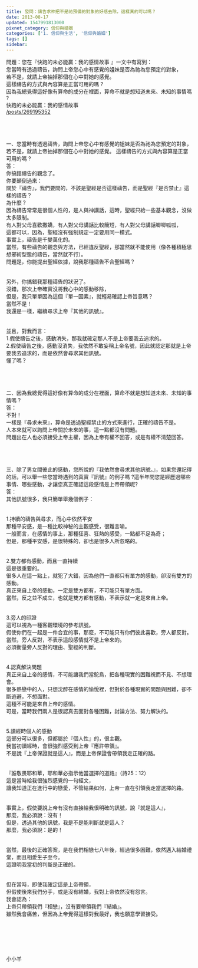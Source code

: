 ```yaml
---
title: 發問：禱告求神把不是祂預備的對象的好感去除，這樣真的可以嗎？
date: 2013-08-17
updated: 1547991813000
pixnet_category: 信仰與婚姻
categories: ['1. 信仰與生活', '信仰與婚姻']
tags: []
sidebar: 
---
```


<p>問題：您在『快跑的未必能贏：我的感情故事 』一文中有寫到：<br/>
您當時有透過禱告，詢問上帝您心中有感覺的姐妹是否為祂為您預定的對象，<br/>
若不是，就請上帝抽掉那個在心中對她的感覺。<br/>
這樣禱告的方式與內容算是正當可用的嗎 ?<br/>
因為我總覺得這好像有算命的成分在裡面，算命不就是想知道未來、未知的事情嗎 ?<br/>
<!--more-->快跑的未必能贏：我的感情故事<br/>
<a href="/posts/269195352">/posts/269195352</a><br/>
<br/>
<br/>
<br/>
<br/>
一、您當時有透過禱告，詢問上帝您心中有感覺的姐妹是否為祂為您預定的對象，若不是，就請上帝抽掉那個在心中對她的感覺。 這樣禱告的方式與內容算是正當可用的嗎 ?<br/>
答：<br/>
你搞錯禱告的觀念了。<br/>
你要顛倒過來：<br/>
關於『禱告』，我們要問的，不該是聖經是否這樣禱告，而是聖經『是否禁止』這樣的禱告？<br/>
為什麼？<br/>
因為禱告常常是很個人性的，是人與神講話，這時，聖經只給一些基本觀念，沒做太多限制。<br/>
有人對父母喜歡撒嬌，有人對父母講話比較簡短，有人對父母講話唧唧呱呱，<br/>
這都可以，因為，聖經沒有強制規定一定要用同一模式。<br/>
事實上，禱告是千變萬化的。<br/>
當然，有些禱告的觀念與方法，已經違反聖經，那當然就不能使用（像各種積極思想邪術型態的禱告，當然就不行）。<br/>
問題是，你能提出聖經依據，說我那種禱告不合聖經嗎？<br/>
<br/>
<br/>
另外，你搞錯我那種禱告的狀況了。<br/>
沒錯，那次上帝確實沒將我心中的感動移除，<br/>
但是，我只單單因為這個『單一因素』，就輕易確認上帝旨意嗎？<br/>
當然不是！<br/>
我還是一樣，繼續尋求上帝『其他的訊號』。<br/>
<br/>
<br/>
並且，對我而言：<br/>
1.假使禱告之後，感動消失，那我就確定那人不是上帝要我去追求的。<br/>
2.假使禱告之後，感動沒消失，我依然不敢妄稱上帝名號，因此就認定那就是上帝要我去追求的，而是依然會尋求其他訊號。<br/>
懂了嗎？<br/>
<br/>
<br/>
<br/>
<br/>
二、因為我總覺得這好像有算命的成分在裡面，算命不就是想知道未來、未知的事情嗎 ?<br/>
答：<br/>
不對！<br/>
一樣是『尋求未來』，算命是透過聖經禁止的方式來進行，正確的禱告不是。<br/>
人本來就可以詢問上帝關於未來的事，這一點都沒有問題。<br/>
問題出在人也必須接受上帝主權，因為上帝有權不回答，或是有權不清楚回答。<br/>
<br/>
<br/>
<br/>
<br/>
三、除了男女間彼此的感動，您所說的『我依然會尋求其他訊號。』，如果您還記得的話，可以舉一些您當時遇到的真實『訊號』的例子嗎 ?這半年間您是經歷過哪些事情、哪些感動，才讓您真正確認這段感情是上帝帶領呢?<br/>
答：<br/>
其他訊號很多，我只簡單舉幾個例子：<br/>
<br/>
<br/>
1.持續的禱告與尋求，而心中依然平安<br/>
那種平安感，是一種比較神秘的主觀感受，很難言喻。<br/>
一般而言，在感情的事上，那種狂喜、狂熱的感受，一點都不足為奇；<br/>
但是，那種平安感，是很特殊的，卻也是很多人所忽略的。<br/>
<br/>
<br/>
2.雙方都有感動，而且一直持續<br/>
這是很重要的。<br/>
很多人在這一點上，就犯了大錯，因為他們一直都只有單方的感動，卻沒有雙方的感動。<br/>
真正來自上帝的感動，一定是雙方都有，不可能只有單方面。<br/>
當然，反之並不成立，也就是雙方都有感動，不表示就一定是來自上帝。<br/>
<br/>
<br/>
3.旁人的印證<br/>
這可以視為一種客觀環境的參考訊號。<br/>
假使你們在一起是一件合宜的事，那麼，不可能只有你們彼此喜歡，旁人都反對。<br/>
當然，旁人反對，不表示這段感情就不是上帝來的。<br/>
必須衡量旁人反對的理由、聖經的判斷。<br/>
<br/>
<br/>
4.認真解決問題<br/>
真正來自上帝的感情，不可能讓我們當鴕鳥，把各種現實的困難視而不見、不想理會。<br/>
很多熱戀中的人，只想沈醉在感情的愉悅裡，但對於各種現實的問題與困難，卻不斷逃避，不想面對。<br/>
這種不可能是來自上帝的感情。<br/>
可是，當時我們兩人是很認真去面對各種困難，討論方法、努力解決的。<br/>
<br/>
<br/>
5.讀經時個人的感動<br/>
這部分可以很多，但都屬於『個人性』的，很主觀。<br/>
我當初讀經時，會很強烈感受到上帝『應許帶領』。<br/>
不是說『上帝保證就是這人』，而是上帝保證會帶領我走正確的路。<br/>
<br/>
<br/>
『誰敬畏耶和華，耶和華必指示他當選擇的道路』（詩25：12）<br/>
這是當時給我很強烈感覺的一句經文，<br/>
讓我知道正在進行中的戀愛，不管結果如何，上帝一直在引領我走當選擇的路。<br/>
<br/>
<br/>
事實上，假使要說上帝有沒有直接給我很明確的訊號，說『就是這人』，<br/>
那麼，我必須說：沒有！<br/>
但是，透過其他的訊號，我是不是能判斷就是這人？<br/>
那麼，我必須說：是的！<br/>
<br/>
<br/>
當然，最後的正確答案，是在我們相戀七八年後，經過很多困難，依然邁入結婚禮堂，而且相愛生子至今。<br/>
這證明我當初的判斷是正確的。<br/>
<br/>
<br/>
但在當時，即使我確定這是上帝帶領，<br/>
但假使後來我們分手，或是沒有結婚，我對上帝依然沒有怨言。<br/>
我會認為：<br/>
上帝只帶領我們『相戀』，沒有要帶領我們『結婚』。<br/>
雖然我會痛苦，但因為上帝覺得這樣對我最好，我也願意學習接受。<br/>
<br/>
<br/>
<br/>
<br/>
<br/>
<br/>
小小羊<br/>
<br/>
<br/>
<br/>
 </p>
